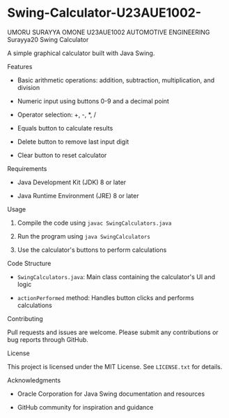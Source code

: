 # Swing-Calculator-U23AUE1002-
UMORU SURAYYA OMONE 
U23AUE1002 
AUTOMOTIVE ENGINEERING 
Surayya20
Swing Calculator



A simple graphical calculator built with Java Swing.



Features

- Basic arithmetic operations: addition, subtraction, multiplication, and division

- Numeric input using buttons 0-9 and a decimal point

- Operator selection: +, -, *, /

- Equals button to calculate results

- Delete button to remove last input digit

- Clear button to reset calculator



Requirements

- Java Development Kit (JDK) 8 or later

- Java Runtime Environment (JRE) 8 or later



Usage

1. Compile the code using `javac SwingCalculators.java`

2. Run the program using `java SwingCalculators`

3. Use the calculator's buttons to perform calculations



Code Structure

- `SwingCalculators.java`: Main class containing the calculator's UI and logic

- `actionPerformed` method: Handles button clicks and performs calculations



Contributing

Pull requests and issues are welcome. Please submit any contributions or bug reports through GitHub.



License

This project is licensed under the MIT License. See `LICENSE.txt` for details.



Acknowledgments

- Oracle Corporation for Java Swing documentation and resources

- GitHub community for inspiration and guidance



